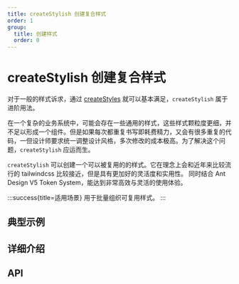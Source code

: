 ```yaml
---
title: createStylish 创建复合样式
order: 1
group:
  title: 创建样式
  order: 0
---
```


# createStylish 创建复合样式

对于一般的样式诉求，通过 [createStyles](/usage/create-styles) 就可以基本满足，`createStylish` 属于进阶用法。

在一个复杂的业务系统中，可能会存在一些通用的样式，这些样式颗粒度更细，并不足以形成一个组件。但是如果每次都重复书写即耗费精力，又会有很多重复的代码，一但设计师要求统一调整设计风格，多次修改的成本极高。为了解决这个问题，`createStylish` 应运而生。

`createStylish` 可以创建一个可以被复用的的样式。它在理念上会和近年来比较流行的 tailwindcss 比较接近，但是具有更加好的灵活度和实用性。 同时结合 Ant Design V5 Token System，能达到非常高效与灵活的使用体验。

:::success{title=适用场景}
用于批量组织可复用样式。
:::

## 典型示例

<code src="../demos/createStylish/default.tsx"></code>

## 详细介绍

## API
